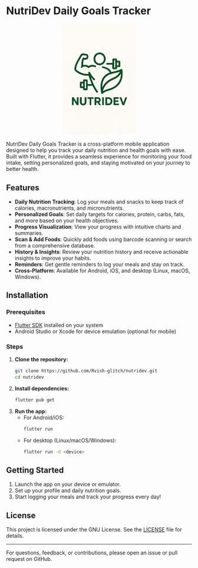 # NutriDev Daily Goals Tracker

<div align="center">
  <img src="assets/icons/nd1.png" alt="NutriDev Logo" width="200"/>
</div>

NutriDev Daily Goals Tracker is a cross-platform mobile application designed to help you track your daily nutrition and health goals with ease. Built with Flutter, it provides a seamless experience for monitoring your food intake, setting personalized goals, and staying motivated on your journey to better health.

## Features

- **Daily Nutrition Tracking**: Log your meals and snacks to keep track of calories, macronutrients, and micronutrients.
- **Personalized Goals**: Set daily targets for calories, protein, carbs, fats, and more based on your health objectives.
- **Progress Visualization**: View your progress with intuitive charts and summaries.
- **Scan & Add Foods**: Quickly add foods using barcode scanning or search from a comprehensive database.
- **History & Insights**: Review your nutrition history and receive actionable insights to improve your habits.
- **Reminders**: Get gentle reminders to log your meals and stay on track.
- **Cross-Platform**: Available for Android, iOS, and desktop (Linux, macOS, Windows).

## Installation

### Prerequisites
- [Flutter SDK](https://flutter.dev/docs/get-started/install) installed on your system
- Android Studio or Xcode for device emulation (optional for mobile)

### Steps
1. **Clone the repository:**
    ```bash
    git clone https://github.com/Rvish-glitch/nutridev.git
    cd nutridev
    ```
2. **Install dependencies:**
    ```bash
    flutter pub get
    ```
3. **Run the app:**
    - For Android/iOS:
      ```bash
      flutter run
      ```
    - For desktop (Linux/macOS/Windows):
      ```bash
      flutter run -d <device>
      ```

## Getting Started
1. Launch the app on your device or emulator.
2. Set up your profile and daily nutrition goals.
3. Start logging your meals and track your progress every day!

## License
This project is licensed under the GNU License. See the [LICENSE](LICENSE) file for details.

---

For questions, feedback, or contributions, please open an issue or pull request on GitHub.

